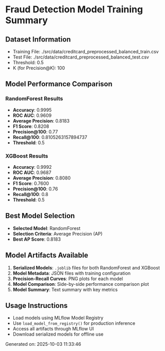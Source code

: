 
# Fraud Detection Model Training Summary

## Dataset Information
- Training File: ./src/data/creditcard_preprocessed_balanced_train.csv
- Test File: ./src/data/creditcard_preprocessed_balanced_test.csv
- Threshold: 0.5
- K (for Precision@K): 100

## Model Performance Comparison


### RandomForest Results
- **Accuracy**: 0.9995
- **ROC AUC**: 0.9609
- **Average Precision**: 0.8183
- **F1 Score**: 0.8208
- **Precision@100**: 0.77
- **Recall@100**: 0.8105263157894737
- **Threshold**: 0.5


### XGBoost Results
- **Accuracy**: 0.9992
- **ROC AUC**: 0.9687
- **Average Precision**: 0.8080
- **F1 Score**: 0.7600
- **Precision@100**: 0.76
- **Recall@100**: 0.8
- **Threshold**: 0.5


## Best Model Selection
- **Selected Model**: RandomForest
- **Selection Criteria**: Average Precision (AP)
- **Best AP Score**: 0.8183

## Model Artifacts Available
1. **Serialized Models**: `.joblib` files for both RandomForest and XGBoost
2. **Model Metadata**: JSON files with training configuration
3. **Precision-Recall Curves**: PNG plots for each model
4. **Model Comparison**: Side-by-side performance comparison plot
5. **Model Summary**: Text summary with key metrics

## Usage Instructions
- Load models using MLflow Model Registry
- Use `load_model_from_registry()` for production inference
- Access all artifacts through MLflow UI
- Download serialized models for offline use

Generated on: 2025-10-03 11:33:46
